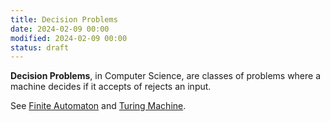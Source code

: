 ```yaml
---
title: Decision Problems
date: 2024-02-09 00:00
modified: 2024-02-09 00:00
status: draft
---
```


**Decision Problems**, in Computer Science, are classes of problems where a machine decides if it accepts of rejects an input.

See [Finite Automaton](finite-automaton.md) and [Turing Machine](turing-machine.md).
